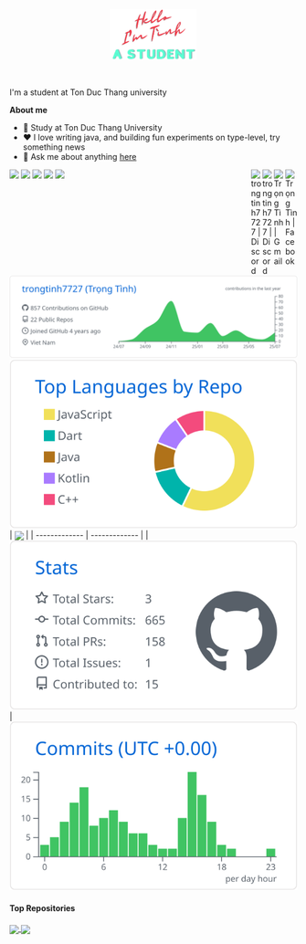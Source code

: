 <p align="center"><a href="https://github.com/trongtinh7727"><img width="30%" src="./assets/gh-readme-header.png" /></a></p>

<br />

I'm a student at Ton Duc Thang university

**About me**

- 💼 Study at Ton Duc Thang University
- ❤️ I love writing java, and building fun experiments on type-level, try something news
- 💬 Ask me about anything [here](https://github.com/trongtinh7727/trongtinh7727/issues)

<a href="https://www.facebook.com/trongtinh7727">
  <img align="right" alt="Trọng Tình | Facebook" width="21px" src="https://raw.githubusercontent.com/trongtinh7727/trongtinh7727/main/assets/facebook-circular-logo.png" />
</a>
<a href="mailto:trongtinh7727@gmail.com">
  <img align="right" alt="Trọng Tình | Gmail" width="20px" src="https://raw.githubusercontent.com/trongtinh7727/trongtinh7727/main/assets/gmail.png" />
</a>

<a href="https://www.instagram.com/trongtinh7727/">
  <img align="right" alt="trongtinh7727 | Discord" width="20px" src="https://raw.githubusercontent.com/trongtinh7727/trongtinh7727/main/assets/instagram.png">
</a>
<a href="https://www.discordapp.com/users/861617197410549760">
  <img align="right" alt="trongtinh7727 | Discord" width="20px" src="https://raw.githubusercontent.com/trongtinh7727/trongtinh7727/17960bbd41ed223cefc81172d5d517747ec348b9/assets/discord-round.svg">
</a>

<code><img height="20" src="https://raw.githubusercontent.com/trongtinh7727/trongtinh7727/af0415fc3d72a997bc786ff7f0d2cbd1f7404cac/assets/java.svg"></code>
<code><img height="20" src="https://raw.githubusercontent.com/trongtinh7727/trongtinh7727/af0415fc3d72a997bc786ff7f0d2cbd1f7404cac/assets/c.svg"></code>
<code><img height="20" src="https://raw.githubusercontent.com/trongtinh7727/trongtinh7727/af0415fc3d72a997bc786ff7f0d2cbd1f7404cac/assets/html.svg"></code>
<code><img height="20" src="https://raw.githubusercontent.com/trongtinh7727/trongtinh7727/af0415fc3d72a997bc786ff7f0d2cbd1f7404cac/assets/php.svg"></code>
<code><img height="20" src="https://raw.githubusercontent.com/trongtinh7727/trongtinh7727/af0415fc3d72a997bc786ff7f0d2cbd1f7404cac/assets/python.svg"></code>    


![](https://raw.githubusercontent.com/trongtinh7727/trongtinh7727/main/profile-summary-card-output/github/0-profile-details.svg)
![](https://raw.githubusercontent.com/trongtinh7727/trongtinh7727/main/profile-summary-card-output/github/1-repos-per-language.svg) | <a href="https://github.com/trongtinh7727"><img align="center" src="https://github-readme-stats.vercel.app/api/top-langs/?username=trongtinh7727&layout=compact&theme=buefy&hide_border=true" /></a> |
| ------------- | ------------- |
|![](https://raw.githubusercontent.com/trongtinh7727/trongtinh7727/main/profile-summary-card-output/github/3-stats.svg)|![](https://raw.githubusercontent.com/trongtinh7727/trongtinh7727/main/profile-summary-card-output/github/4-productive-time.svg)

#### Top Repositories


<a href="https://github.com/trongtinh7727/IIEXCinema">
  <img align="center" src="https://github-readme-stats.vercel.app/api/pin/?username=trongtinh7727&repo=IIEXCinema&theme=buefy" />
</a>
<a href="https://github.com/trongtinh7727/Java-OOP">
  <img align="center" src="https://github-readme-stats.vercel.app/api/pin/?username=trongtinh7727&repo=Java-OOP&theme=buefy" />
</a>

<br />
<br />



